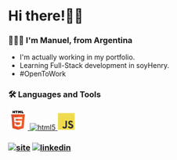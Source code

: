 <h1>Hi there!👋🏻</h1>
<h3>👨🏻‍💻 I'm Manuel, from Argentina</h3>

- I'm actually working in my portfolio.
- Learning Full-Stack development in soyHenry.
- #OpenToWork

<h3 align="left">🛠 Languages and Tools</h3>
<p align="left"> <a href="https://www.w3.org/html/" target="_blank" rel="noreferrer"> <img src="https://raw.githubusercontent.com/devicons/devicon/master/icons/html5/html5-original-wordmark.svg" alt="html5" width="40" height="40"/> </a> <a href="https://www.w3.org/html/" target="_blank" rel="noreferrer"> <img src="https://i.imgur.com/2FOaXrs.png" alt="html5" width="30" height="45"/> </a> <a href="https://developer.mozilla.org/en-US/docs/Web/JavaScript" target="_blank" rel="noreferrer"> <img src="https://raw.githubusercontent.com/devicons/devicon/master/icons/javascript/javascript-original.svg" alt="javascript" width="35" height="35"/> </a> </p>

### [![site](https://img.shields.io/badge/website-000000?style=for-the-badge&logo=About.me&logoColor=white)](https://github.com/manulecam/) [![linkedin](https://img.shields.io/badge/LinkedIn-0077B5?style=for-the-badge&logo=linkedin&logoColor=white)](https://www.linkedin.com/in/manuel-lecam-141202201/)

